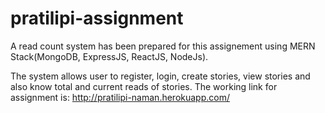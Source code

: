# pratilipi-assignment

A read count system has been prepared for this assignement using MERN Stack(MongoDB, ExpressJS, ReactJS, NodeJs).


The system allows user to register, login, create stories, view stories and also know total and current reads of stories.
The working link for assignment is: http://pratilipi-naman.herokuapp.com/
